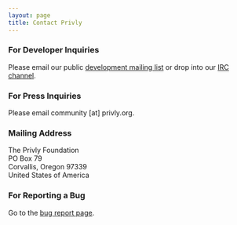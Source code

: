 ```yaml
---
layout: page
title: Contact Privly
---
```


### For Developer Inquiries ###

Please email our public
[development mailing list](https://groups.google.com/forum/?fromgroups#!forum/privly)
or drop into our [IRC channel](http://www.privly.org/content/irc).

### For Press Inquiries ###

Please email community [at] privly.org.

### Mailing Address ###

The Privly Foundation  
PO Box 79  
Corvallis, Oregon 97339  
United States of America

### For Reporting a Bug ###

Go to the [bug report page](/pages/bug.html).
